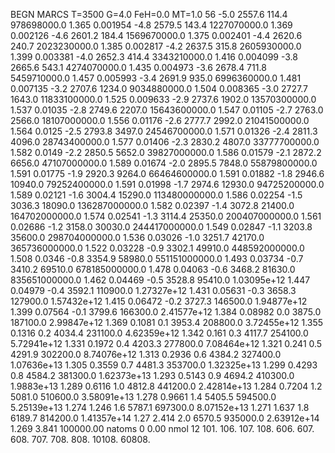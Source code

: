 BEGN
MARCS T=3500 G=4.0 FeH=0.0 MT=1.0
                  56
-5.0 2557.6 114.4 978698000.0 1.365 0.001954 
-4.8 2579.5 143.4 1227070000.0 1.369 0.002126 
-4.6 2601.2 184.4 1569670000.0 1.375 0.002401 
-4.4 2620.6 240.7 2023230000.0 1.385 0.002817 
-4.2 2637.5 315.8 2605930000.0 1.399 0.003381 
-4.0 2652.3 414.4 3343210000.0 1.416 0.004099 
-3.8 2665.6 543.1 4274070000.0 1.435 0.004973 
-3.6 2678.4 711.8 5459710000.0 1.457 0.005993 
-3.4 2691.9 935.0 6996360000.0 1.481 0.007135 
-3.2 2707.6 1234.0 9034880000.0 1.504 0.008365 
-3.0 2727.7 1643.0 11833100000.0 1.525 0.009633 
-2.9 2737.6 1902.0 13570300000.0 1.537 0.01035 
-2.8 2749.6 2207.0 15643600000.0 1.547 0.01105 
-2.7 2763.0 2566.0 18107000000.0 1.556 0.01176 
-2.6 2777.7 2992.0 21041500000.0 1.564 0.0125 
-2.5 2793.8 3497.0 24546700000.0 1.571 0.01326 
-2.4 2811.3 4096.0 28743400000.0 1.577 0.01406 
-2.3 2830.2 4807.0 33777700000.0 1.582 0.0149 
-2.2 2850.5 5652.0 39827000000.0 1.586 0.01579 
-2.1 2872.2 6656.0 47107000000.0 1.589 0.01674 
-2.0 2895.5 7848.0 55879800000.0 1.591 0.01775 
-1.9 2920.3 9264.0 66464600000.0 1.591 0.01882 
-1.8 2946.6 10940.0 79252400000.0 1.591 0.01998 
-1.7 2974.6 12930.0 94725200000.0 1.589 0.02121 
-1.6 3004.4 15290.0 113480000000.0 1.586 0.02254 
-1.5 3036.3 18090.0 136287000000.0 1.582 0.02397 
-1.4 3072.8 21400.0 164702000000.0 1.574 0.02541 
-1.3 3114.4 25350.0 200407000000.0 1.561 0.02686 
-1.2 3158.0 30030.0 244417000000.0 1.549 0.02847 
-1.1 3203.8 35600.0 298704000000.0 1.536 0.03026 
-1.0 3251.7 42170.0 365736000000.0 1.522 0.03228 
-0.9 3302.1 49910.0 448592000000.0 1.508 0.0346 
-0.8 3354.9 58980.0 551151000000.0 1.493 0.03734 
-0.7 3410.2 69510.0 678185000000.0 1.478 0.04063 
-0.6 3468.2 81630.0 835651000000.0 1.462 0.04469 
-0.5 3528.8 95410.0 1.03095e+12 1.447 0.04979 
-0.4 3592.1 110900.0 1.27327e+12 1.431 0.05631 
-0.3 3658.3 127900.0 1.57432e+12 1.415 0.06472 
-0.2 3727.3 146500.0 1.94877e+12 1.399 0.07564 
-0.1 3799.6 166300.0 2.41577e+12 1.384 0.08982 
0.0 3875.0 187100.0 2.99847e+12 1.369 0.1081 
0.1 3953.4 208800.0 3.72455e+12 1.355 0.1316 
0.2 4034.4 231100.0 4.62359e+12 1.342 0.161 
0.3 4117.7 254100.0 5.72941e+12 1.331 0.1972 
0.4 4203.3 277800.0 7.08464e+12 1.321 0.241 
0.5 4291.9 302200.0 8.74076e+12 1.313 0.2936 
0.6 4384.2 327400.0 1.07636e+13 1.305 0.3559 
0.7 4481.3 353700.0 1.32325e+13 1.299 0.4293 
0.8 4584.2 381300.0 1.62373e+13 1.293 0.5143 
0.9 4694.2 410300.0 1.9883e+13 1.289 0.6116 
1.0 4812.8 441200.0 2.42814e+13 1.284 0.7204 
1.2 5081.0 510600.0 3.58091e+13 1.278 0.9661 
1.4 5405.5 594500.0 5.25139e+13 1.274 1.246 
1.6 5787.1 697300.0 8.07152e+13 1.271 1.637 
1.8 6189.7 814200.0 1.41357e+14 1.27 2.414 
2.0 6570.5 935000.0 2.63912e+14 1.269 3.841 
100000.00
natoms              0      0.00
nmol          12
          101.         106.       107.      108.         606.        607.        608.
          707.         708.       808.    10108.       60808.
